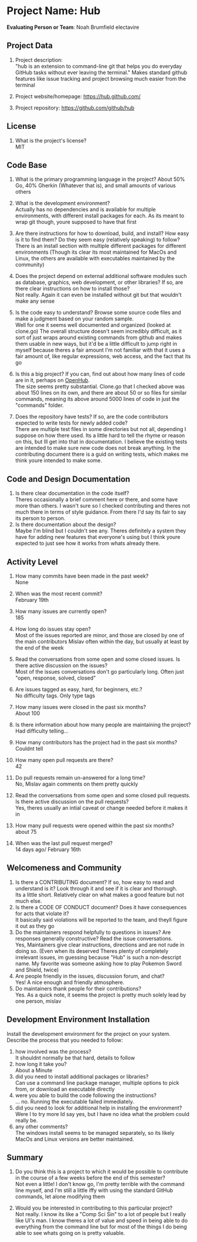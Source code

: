 # Project Name:  Hub  



**Evaluating Person or Team**:
Noah Brumfield
electavire
## Project Data

1. Project description: <br>
"hub is an extension to command-line git that helps you do everyday GitHub tasks without ever leaving the terminal."
Makes standard github features like issue tracking and project browsing much easier from the terminal

1. Project website/homepage:
https://hub.github.com/

1. Project repository:
https://github.com/github/hub

## License

1. What is the project's license? <br>
MIT



## Code Base


1. What is the primary programming language in the project?
About 50% Go, 40% Gherkin (Whatever that is), and small amounts of various others
1. What is the development environment? <br>
Actually has no dependencies and is available for multiple environments, with different install packages
for each.  As its meant to wrap git though, youre supposed to have that first

1. Are there instructions for how to download, build, and install? How easy is it
to find them? Do they seem easy (relatively speaking) to follow? <br>
There is an install section with multiple different packages for different environments (Though its clear
its most maintained for MacOs and Linux, the others are available with executables maintained by the community)
1. Does the project depend on external additional software modules such as
database,  graphics, web development, or other libraries? If so, are there clear instructions on how to install those? <br>
Not really.  Again it can even be installed without git but that wouldn't make any sense
1. Is the code easy to understand? Browse some source code files and make
a judgment based on your random sample. <br>
Well for one it seems well documented and organized (looked at clone.go)  The overall structure doesn't seem
incredibly difficult, as it sort of just wraps around existing commands from github and makes them usable in new ways, but it'd be a little difficult to jump right in myself because theres a fair amount I'm not familiar with that it uses a fair amount of, like regular expressions, web access, and the fact that its go
1. Is this a big project? If you can, find out about how many lines of code
are in it, perhaps on [OpenHub](https://www.openhub.net/). <br>
The size seems pretty substantial.  Clone.go that I checked above was about 150 lines on its own, and there are about 50 or so files for similar commands, meaning its above around 5000 lines of code in just the "commands" folder.
1. Does the repository have tests? If so, are the code contributors expected to write tests for newly added code? <br>
There are multiple test files in some directories but not all, depending I suppose on how there used.  Its a little hard to tell the rhyme or reason on this, but Ill get into that in documentation.  I believe the existing tests are intended to make sure new code does not break anything.
In the contributing document there is a guid on writing tests, which makes me think youre intended to make some.


## Code and Design Documentation
1. Is there clear documentation in the code itself? <br>
Theres occasionally a brief comment here or there, and some have more than others.  I wasn't sure so I checked contributing and theres not much there in terms of style guidance.
From there I'd say its fair to say its person to person.
1. Is there documentation about the design?  <br>
Maybe I'm blind but I couldn't see any.  Theres definitely a system they have for adding new
features that everyone's using but I think youre expected to just see how it works from whats
already there.

## Activity Level


1. How many commits have been made in the past week? <br>
None
1. When was the most recent commit? <br>
February 19th
1. How many issues are currently open? <br>
185
1. How long do issues stay open? <br>
Most of the issues reported are minor, and those are closed by one of the main contributors
Mislav often within the day, but usually at least by the end of the week

1. Read the conversations from some open and some closed issues. Is there active discussion on the issues? <br>
Most of the issues conversations don't go particularly long.  Often just "open, response, solved, closed"
1. Are issues tagged as easy, hard, for beginners, etc.? <br>
No difficulty tags.  Only type tags
1. How many issues were closed in the past six months? <br>
About 100
1. Is there information about how many people are maintaining the project? <br>
Had difficulty telling...
1. How many contributors has the project had in the past six months? <br>
Couldnt tell
1. How many open pull requests are there? <br>
42
1. Do pull requests remain un-answered for a long time? <br>
No, Mislav again comments on them pretty quickly
1. Read the conversations from some open and some closed pull requests.  Is there active discussion on the pull requests? <br>
Yes, theres usually an intial caveat or change needed before it makes it in
1. How many pull requests were opened within the past six months? <br>
about 75
1. When was the last  pull request  merged? <br>
14 days ago/ February 16th
## Welcomeness and Community

1. Is there a CONTRIBUTING document? If so, how easy to read and understand is it?
Look through it and see if it is clear and thorough. <br>
Its a little short.  Relatively clear on what makes a good feature but not much else.
1. Is there a CODE OF CONDUCT document? Does it have consequences for acts that
violate it? <br>
It basically said violations will be reported to the team, and theyll figure it out as they go
1. Do the maintainers respond helpfully to questions in issues?
Are responses generally constructive? Read the issue conversations. <br>
Yes, Maintainers give clear instructions, directions and are not rude in doing so. (Even when its deserved
  Theres plenty of completely irrelevant issues, im guessing because "Hub" is such a non-descript name.  My favorite was someone asking how to play Pokemon Sword and Shield, twice)
1. Are people friendly in the issues, discussion forum, and chat? <br>
Yes! A nice enough and friendly atmosphere.
1. Do maintainers thank people for their contributions? <br>
Yes.  As a quick note, it seems the project is pretty much solely lead by one person, mislav
## Development Environment Installation

Install the development environment for the project on your system.
Describe the process that you needed to follow:

1. how involved was the process? <br>
It shouldnt normally be that hard, details to follow
1. how long it take you? <br>
About a Minute
1. did you need to install additional packages or libraries? <br>
Can use a command line package manager, multiple options to pick from, or download an
executable directly
1. were you able to build the code following the instructions? <br>
... no.  Running the executable failed immediately.
1. did you need to look for additional help in installing the environment? <br>
Were I to try more Id say yes, but I have no idea what the problem could really be.
1. any other comments? <br>
The windows install seems to be managed separately, so its likely MacOs and Linux versions are better
maintained.



## Summary
1. Do you think  this is a project to which it would be possible to contribute
in the course of a few weeks before the end of this semester? <br>
	Not even a little! I don't know go, I'm pretty terrible with the command line myself,
  and I'm still a little iffy with using the standard GitHub commands, let alone modifying them

1. Would you be interested in contributing to this particular project? <br>
	Not really.  I know its like a "Comp Sci Sin" to a lot of people but I really like UI's man.
  I know theres a lot of value and speed in being able to do everything from the command line
  but for most of the things I do being able to see whats going on is pretty valuable.
